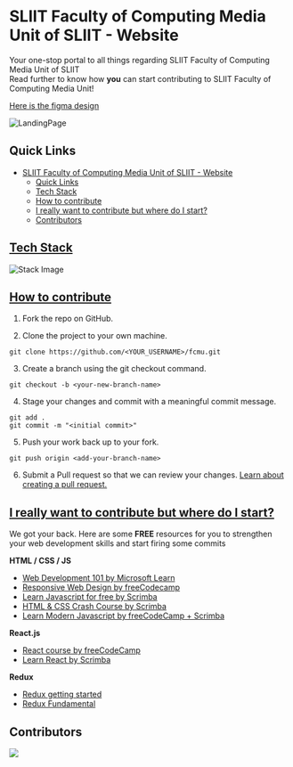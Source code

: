 #  SLIIT Faculty of Computing Media Unit of SLIIT - Website 
Your one-stop portal to all things regarding SLIIT Faculty of Computing Media Unit of SLIIT  
Read further to know how **you** can start contributing to SLIIT Faculty of Computing Media Unit! 

[Here is the figma design](https://www.figma.com/file/N6h2d6l4NLU0xgI8pS9woD/Media_Club_Web_Design?node-id=0%3A1&t=8yNGgeQvDiwx3fyl-1)

![LandingPage](https://user-images.githubusercontent.com/99181964/219582187-167639a8-c6ec-4fa2-beed-cad70cf84a49.jpg)

## Quick Links

- [SLIIT Faculty of Computing Media Unit of SLIIT - Website](#sliit-faculty-of-computing-media-unit-of-sliit---website)
  - [Quick Links](#quick-links)
  - [Tech Stack](#tech-stack)
  - [How to contribute](#how-to-contribute)
  - [I really want to contribute but where do I start?](#i-really-want-to-contribute-but-where-do-i-start)
  - [Contributors](#contributors)

## [Tech Stack](#Tech-Stack)

![Stack Image](https://user-images.githubusercontent.com/99181964/219588058-ad44d2d2-1179-450e-a65b-9417a1e5c719.png)

<!-- Add system architecture -->



## [How to contribute](#how-to)

1. Fork the repo on GitHub.

2. Clone the project to your own machine.

```git clone https://github.com/<YOUR_USERNAME>/fcmu.git```

3. Create a branch using the git checkout command.

`git checkout -b <your-new-branch-name>`

4. Stage your changes and commit with a meaningful commit message.

``` 
git add .
git commit -m "<initial commit>" 
```

5. Push your work back up to your fork.

`git push origin <add-your-branch-name>`

6. Submit a Pull request so that we can review your changes. [Learn about creating a pull request.](https://docs.github.com/en/github/collaborating-with-pull-requests/proposing-changes-to-your-work-with-pull-requests/creating-a-pull-request)

## [I really want to contribute but where do I start?](#resources) 

We got your back. Here are some **FREE** resources for you to strengthen your web development skills and start firing some commits 

**HTML / CSS / JS**

- [Web Development 101 by Microsoft Learn](https://docs.microsoft.com/en-us/learn/paths/web-development-101/)
- [Responsive Web Design by freeCodecamp](https://www.freecodecamp.org/learn/responsive-web-design/)
- [Learn Javascript for free by Scrimba](https://scrimba.com/learn/learnjavascript)
- [HTML & CSS Crash Course by Scrimba](https://scrimba.com/learn/htmlcss)
- [Learn Modern Javascript by freeCodeCamp + Scrimba](https://scrimba.com/learn/es6)


**React.js**

- [React course by freeCodeCamp](https://www.freecodecamp.org/learn/front-end-libraries/#react)
- [Learn React by Scrimba](https://scrimba.com/learn/learnreact)
  
  
**Redux**

- [Redux getting started](https://redux.js.org/introduction/getting-started)
- [Redux Fundamental](https://redux.js.org/tutorials/fundamentals/part-1-overview)


## Contributors

<a href="https://github.com/MadhushaPrasad/fcmu/graphs/contributors">
  <img src="https://contrib.rocks/image?repo=MadhushaPrasad/fcmu" />
</a>
